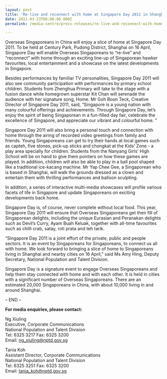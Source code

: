 ```yaml
---
layout: post
title: 'Re-live and reconnect with home at Singapore Day 2011 in Shanghai!'
date: 2011-03-23T00:00:00.000Z
permalink: /media-centre/press-releases/re-live-and-reconnect-with-home-at-singapore-day-2011-in-shanghai!/

---
```



Overseas Singaporeans in China will enjoy a slice of home at Singapore Day 2011. To be held at Century Park, Pudong District, Shanghai on 16 April, Singapore Day will enable Overseas Singaporeans to “re-live” and “reconnect” with home through an exciting line-up of Singaporean hawker favourites, local entertainment and a showcase on the latest developments in Singapore.

Besides performances by familiar TV personalities, Singapore Day 2011 will also see community participation with performances by primary school children. Students from Zhenghua Primary will take to the stage with a fusion dance while homegrown superstar Kit Chan will serenade the audience with her signature song, Home. Mr Goh Boon Teck, Creative Director of Singapore Day 2011, said, “Singapore is a young nation with many colourful offerings and achievements. Through Singapore Day, let’s enjoy the spirit of being Singaporean in a fun-filled day fair, celebrate the excellence of Singapore, and appreciate our vibrant and colourful home. ”

Singapore Day 2011 will also bring a personal touch and connection with home through the airing of recorded video greetings from family and friends. Young Singaporeans can get to try their hands at local games such as capteh, five stones, pick-up sticks and chongkat at the Kids’ Zone - a play area specially for children. Students from the Nanyang Girls’ High School will be on hand to give them pointers on how these games are played. In addition, children will also be able to play in a ball pool shaped like a traditional ice-kacang machine. Mr Yap Chee Gee, a Singaporean who is based in Shanghai, will walk the grounds dressed as a clown and entertain them with thrilling performances and balloon sculpting.

In addition, a series of interactive multi-media showcases will profile various facets of life in Singapore and update Singaporeans on exciting developments back home.

Singapore Day is, of course, never complete without local food. This year, Singapore Day 2011 will ensure that Overseas Singaporeans get their fill of Singaporean delights, including the unique Eurasian and Peranakan delights such as Devil’s Curry, Ayam Buah Keluak, together with all-time favourites such as chilli crab, satay, roti prata and teh tarik.

“Singapore Day 2011 is a joint effort of the private, public and people sectors. It is an event by Singaporeans for Singaporeans, to connect us all with home. We look forward to bringing a slice of home to Singaporeans living in Shanghai and nearby cities on 16 April,” said Ms Amy Hing, Deputy Secretary, National Population and Talent Division.

Singapore Day is a signature event to engage Overseas Singaporeans and help them stay connected with home and with each other. It is held in cities with a significant number of Overseas Singaporeans. There are an estimated 20,000 Singaporeans in China, with about 10,000 living in and around Shanghai.

– END –

**For media enquiries, please contact:**

Ng Xiuling  
Executive, Corporate Communications  
National Population and Talent Division  
Tel: 6325 3217 Fax: 6325 3200  
Email: <a href="mailto:ng_xiuling@nptd.gov.sg">ng_xiuling@nptd.gov.sg</a>


Tania Koh  
Assistant Director, Corporate Communications  
National Population and Talent Division  
Tel: 6325 3251 Fax: 6325 3200  
Email: <a href="mailto:tania_koh@nptd.gov.sg">tania_koh@nptd.gov.sg</a>  

